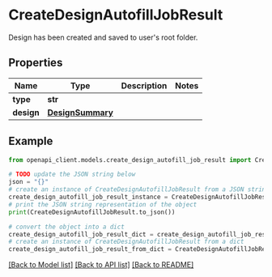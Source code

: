 # CreateDesignAutofillJobResult

Design has been created and saved to user's root folder.

## Properties

Name | Type | Description | Notes
------------ | ------------- | ------------- | -------------
**type** | **str** |  | 
**design** | [**DesignSummary**](DesignSummary.md) |  | 

## Example

```python
from openapi_client.models.create_design_autofill_job_result import CreateDesignAutofillJobResult

# TODO update the JSON string below
json = "{}"
# create an instance of CreateDesignAutofillJobResult from a JSON string
create_design_autofill_job_result_instance = CreateDesignAutofillJobResult.from_json(json)
# print the JSON string representation of the object
print(CreateDesignAutofillJobResult.to_json())

# convert the object into a dict
create_design_autofill_job_result_dict = create_design_autofill_job_result_instance.to_dict()
# create an instance of CreateDesignAutofillJobResult from a dict
create_design_autofill_job_result_from_dict = CreateDesignAutofillJobResult.from_dict(create_design_autofill_job_result_dict)
```
[[Back to Model list]](../README.md#documentation-for-models) [[Back to API list]](../README.md#documentation-for-api-endpoints) [[Back to README]](../README.md)


